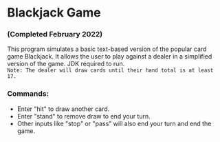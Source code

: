 # Blackjack Game
### (Completed February 2022)

This program simulates a basic text-based version of the popular card game Blackjack. It allows the user to play against a dealer in a simplified version of the game. JDK required to run.
<br> ```Note: The dealer will draw cards until their hand total is at least 17.```
### Commands:
* Enter "hit" to draw another card.
* Enter "stand" to remove draw to end your turn.
* Other inputs like "stop" or "pass" will also end your turn and end the game.
